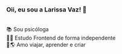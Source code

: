 ### Oii, eu sou a Larissa Vaz! 👋
<!--
**Larissavaz/Larissavaz** is a ✨ _special_ ✨ repository because its `README.md` (this file) appears on your GitHub profile.

Here are some ideas to get you started:

- 🔭 I’m currently working on ...
- 🌱 I’m currently learning ...
- 👯 I’m looking to collaborate on ...
- 🤔 I’m looking for help with ...
- 💬 Ask me about ...
- 📫 How to reach me: ...
- 😄 Pronouns: ...
- ⚡ Fun fact: ...
-->
<br>
📚 Sou psicóloga<br>
👨‍💻 Estudo Frontend de forma independente<br>
💙🌎 Amo viajar, aprender e criar 
<br>

